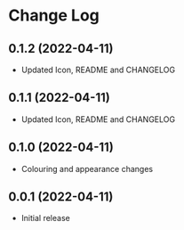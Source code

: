 # Change Log

## 0.1.2 (2022-04-11)
- Updated Icon, README and CHANGELOG

## 0.1.1 (2022-04-11)
- Updated Icon, README and CHANGELOG

## 0.1.0 (2022-04-11)
- Colouring and appearance changes

## 0.0.1 (2022-04-11)
- Initial release
